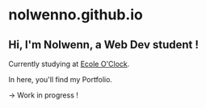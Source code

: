 # nolwenno.github.io

## Hi, I'm Nolwenn, a Web Dev student !

Currently studying at [Ecole O'Clock](https://oclock.io).

In here, you'll find my Portfolio. 

-> Work in progress !